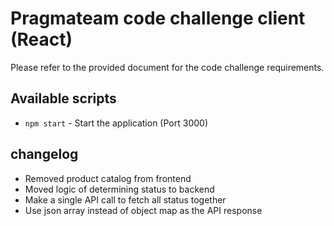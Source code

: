 # Pragmateam code challenge client (React)

Please refer to the provided document for the code challenge requirements. 

## Available scripts

- `npm start` - Start the application (Port 3000)


## changelog

- Removed product catalog from frontend
- Moved logic of determining status to backend
- Make a single API call to fetch all status together
- Use json array instead of object map as the API response
